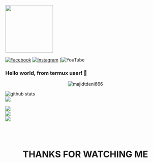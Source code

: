 <img align="center" src="https://github.com/majidtdeni666/majidtdeni666/blob/main/script/tenor.gif" width="150" height="150" /> <br>

[![Facebook](https://img.shields.io/badge/-@majidtdeni-blue?style=flat&logo=Facebook&logoColor=white&link=https://www.facebook.com/deni6660/)](https://www.facebook.com/deni6660)
[![Instagram](https://img.shields.io/badge/-@majidtdeni-f01397?style=flat&logo=Instagram&logoColor=white&link=https://www.instagram.com/majidtdeni/)](https://www.instagram.com/majidtdeni/)
[![YouTube](https://img.shields.io/youtube/channel/views/UCuB1DJ0d1u9mkZIivlJIgCA?style=social)
### Hello world, from termux user! 🤪
<p align=center> <img src=https://komarev.com/ghpvc/?username=majidtdeni666 alt=majidtdeni666 /> </p>

![github stats](https://github-readme-stats.vercel.app/api?username=majidtdeni666&show_icons=true&include_all_commits=true&theme=chartreuse-dark&cache_seconds=3200) <br>
<img align="center" src="https://github-readme-stats.anuraghazra1.vercel.app/api/top-langs/?username=majidtdeni666&layout=compact&theme=chartreuse-dark" /> <br>

<img align="center" src="https://github-readme-stats.anuraghazra1.vercel.app/api/pin/?username=majidtdeni666&repo=RANSOMWARE&theme=chartreuse-dark" /> <br>
<img align="center" src="https://github-readme-stats.anuraghazra1.vercel.app/api/pin/?username=majidtdeni666&repo=getinfo&theme=chartreuse-dark" /> <br>
<img align="center" src="https://github-readme-stats.anuraghazra1.vercel.app/api/pin/?username=majidtdeni666&repo=DDos&theme=chartreuse-dark" /> <br>

<br><br>

<div align="center">
  <h1> THANKS FOR WATCHING ME </h1>
</div>
